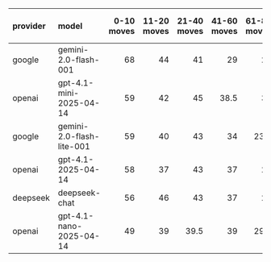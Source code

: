 | provider   | model                     |   0-10 moves |   11-20 moves |   21-40 moves |   41-60 moves |   61-80 moves |   81-100 moves |
|:-----------|:--------------------------|-------------:|--------------:|--------------:|--------------:|--------------:|---------------:|
| google     | gemini-2.0-flash-001      |           68 |            44 |          41   |          29   |          29   |           26.5 |
| openai     | gpt-4.1-mini-2025-04-14   |           59 |            42 |          45   |          38.5 |          30   |           24.5 |
| google     | gemini-2.0-flash-lite-001 |           59 |            40 |          43   |          34   |          23.5 |           21.5 |
| openai     | gpt-4.1-2025-04-14        |           58 |            37 |          43   |          37   |          28   |           26.5 |
| deepseek   | deepseek-chat             |           56 |            46 |          43   |          37   |          28   |           23.5 |
| openai     | gpt-4.1-nano-2025-04-14   |           49 |            39 |          39.5 |          39   |          29.5 |           23.5 |